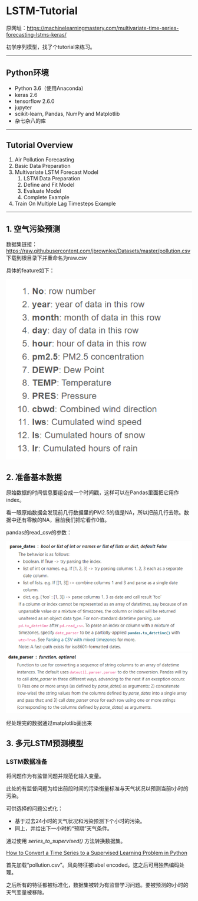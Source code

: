 # LSTM-Tutorial
原网址：https://machinelearningmastery.com/multivariate-time-series-forecasting-lstms-keras/

初学序列模型，找了个tutorial来练习。

---
## Python环境

- Python 3.6（使用Anaconda）
- keras 2.6
- tensorflow 2.6.0
- jupyter
- scikit-learn, Pandas, NumPy and Matplotlib
- 杂七杂八的库

---
## Tutorial Overview

1. Air Pollution Forecasting
2. Basic Data Preparation
3. Multivariate LSTM Forecast Model 
   1. LSTM Data Preparation 
   2. Define and Fit Model 
   3. Evaluate Model 
   4. Complete Example
4. Train On Multiple Lag Timesteps Example

---

## 1. 空气污染预测

数据集链接：https://raw.githubusercontent.com/jbrownlee/Datasets/master/pollution.csv
下载到根目录下并重命名为raw.csv

具体的feature如下：

![](images/1-img1.png)

## 2. 准备基本数据

原始数据的时间信息要组合成一个时间戳，这样可以在Pandas里面把它用作index。

看一眼原始数据会发现前几行数据里的PM2.5的值是NA，所以把前几行去除。数据中还有零散的NA，目前我们把它看作0值。

pandas的read_csv的参数：

![](images/1-img2.png)
![](images/1-img3.png)

经处理完的数据通过matplotlib画出来

## 3. 多元LSTM预测模型

### LSTM数据准备

将问题作为有监督问题并规范化输入变量。

此处的有监督问题为给出前段时间的污染衡量标准与天气状况以预测当前t小时的污染。

可供选择的问题公式化：

- 基于过去24小时的天气状况和污染预测下个小时的污染。
- 同上，并给出下一小时的“预期”天气条件。

通过使用 *series_to_supervised()* 方法转换数据集。

[How to Convert a Time Series to a Supervised Learning Problem in Python](https://machinelearningmastery.com/convert-time-series-supervised-learning-problem-python/)

首先加载“pollution.csv”。风向特征被label encoded。这之后可用独热编码处理。

之后所有的特征都被标准化，数据集被转为有监督学习问题。要被预测的t小时的天气变量被移除。
